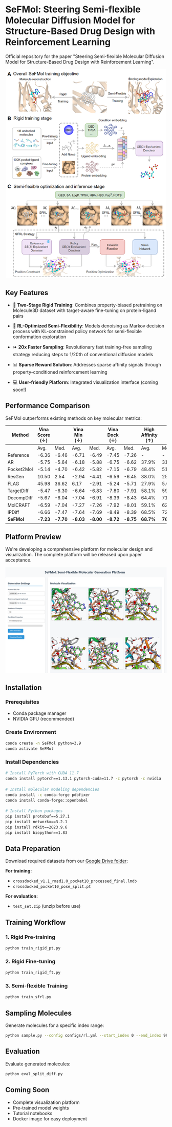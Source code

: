 # SeFMol: Steering Semi-flexible Molecular Diffusion Model for Structure-Based Drug Design with Reinforcement Learning


Official repository for the paper "Steering Semi-flexible Molecular Diffusion Model for Structure-Based Drug Design with Reinforcement Learning". 

<div style="text-align: center;">
    <img src="figs/SeFMol.png" alt="Platform Visualization" width="500"/>
</div>



## Key Features
- 🧠 **Two-Stage Rigid Training**: Combines property-biased pretraining on Molecule3D dataset with target-aware fine-tuning on protein-ligand pairs

- 🤖 **RL-Optimized Semi-Flexibility**: Models denoising as Markov decision process with KL-constrained policy network for semi-flexible conformation exploration

- ⏩ **20x Faster Sampling**: Revolutionary fast training-free sampling strategy reducing steps to 1/20th of conventional diffusion models

- 📊 **Sparse Reward Solution**: Addresses sparse affinity signals through property-conditioned reinforcement learning

- 💻 **User-friendly Platform**: Integrated visualization interface (coming soon!)


## Performance Comparison
SeFMol outperforms existing methods on key molecular metrics:

| Method       | Vina Score (↓) |       | Vina Min (↓) |       | Vina Dock (↓) |       | High Affinity (↑) |       | QED (↑) |       | SA (↑) |       | Lipinski (↑) | Diversity (↑) |
|--------------|----------------|-------|--------------|-------|---------------|-------|-------------------|-------|---------|-------|--------|-------|--------------|---------------|
|              | Avg.           | Med.  | Avg.         | Med.  | Avg.          | Med.  | Avg.              | Med.  | Avg.    | Med.  | Avg.   | Med.  | Avg.         |               |
| Reference    | -6.36          | -6.46 | -6.71        | -6.49 | -7.45         | -7.26 | -                 | -     | 0.48    | 0.47  | 0.73   | 0.74  | 4.27         | -             |
| AR           | -5.75          | -5.64 | -6.18        | -5.88 | -6.75         | -6.62 | 37.9%             | 31.0% | 0.51    | 0.50  | 0.63   | 0.63  | 4.75         | 0.690         |
| Pocket2Mol   | -5.14          | -4.70 | -6.42        | -5.82 | -7.15         | -6.79 | 48.4%             | 51.0% | 0.56    | 0.57  | 0.74   | 0.75  | 4.88         | 0.685         |
| ResGen       | 10.50          | 2.54  | -2.94        | -4.41 | -6.59         | -6.45 | 38.0%             | 25.0% | 0.58    | 0.59  | **0.78** | **0.79** | 4.90         | 0.742         |
| FLAG         | 45.98          | 36.62 | 6.17         | -2.91 | -5.24         | -5.71 | 27.9%             | 5.0%  | 0.61    | 0.62  | 0.63   | 0.62  | **4.98**     | **0.766**     |
| TargetDiff   | -5.47          | -6.30 | -6.64        | -6.83 | -7.80         | -7.91 | 58.1%             | 59.1% | 0.48    | 0.48  | 0.58   | 0.58  | 4.51         | 0.708         |
| DecompDiff   | -5.67          | -6.04 | -7.04        | -6.91 | -8.39         | -8.43 | 64.4%             | 71.0% | 0.45    | 0.43  | 0.61   | 0.60  | 4.31         | 0.660         |
| MolCRAFT     | -6.59          | -7.04 | -7.27        | -7.26 | -7.92         | -8.01 | 59.1%             | 62.6% | 0.50    | 0.51  | 0.69   | 0.68  | 4.46         | 0.718         |
| IPDiff       | -6.66          | -7.47 | -7.64        | -7.69 | -8.49         | -8.39 | 68.5%             | 72.2% | 0.50    | 0.51  | 0.56   | 0.56  | 4.40         | 0.728         |
| **SeFMol**   | **-7.23**      | **-7.70** | **-8.03**    | **-8.00** | **-8.72**     | **-8.75** | **68.7%**         | **76.3%** | **0.63** | **0.64** | 0.60   | 0.60   | 4.90         | 0.686         |

## Platform Preview
We're developing a comprehensive platform for molecular design and visualization. The complete platform will be released upon paper acceptance.

<p align="center">
  <img width="700" src="figs/platform.png" alt="SeFMol Platform Preview"/> 
</p>

## Installation

### Prerequisites
- Conda package manager
- NVIDIA GPU (recommended)

### Create Environment
```bash
conda create -n SeFMol python=3.9
conda activate SeFMol
```

### Install Dependencies
```bash
# Install PyTorch with CUDA 11.7
conda install pytorch==1.13.1 pytorch-cuda=11.7 -c pytorch -c nvidia

# Install molecular modeling dependencies
conda install -c conda-forge pdbfixer
conda install conda-forge::openbabel

# Install Python packages
pip install protobuf==5.27.1
pip install networkx==3.2.1
pip install rdkit==2023.9.6
pip install biopython==1.83
```

## Data Preparation
Download required datasets from our [Google Drive folder](https://drive.google.com/drive/folders/1j21cc7-97TedKh_El5E34yI8o5ckI7eK?usp=share_link):

**For training:**
- `crossdocked_v1.1_rmsd1.0_pocket10_processed_final.lmdb`
- `crossdocked_pocket10_pose_split.pt`

**For evaluation:**
- `test_set.zip` (unzip before use)

## Training Workflow

### 1. Rigid Pre-training
```bash
python train_rigid_pt.py
```

### 2. Rigid Fine-tuning
```bash
python train_rigid_ft.py
```

### 3. Semi-flexible Training
```bash
python train_sfrl.py
```

## Sampling Molecules
Generate molecules for a specific index range:
```bash
python sample.py --config configs/rl.yml --start_index 0 --end_index 99
```

## Evaluation
Evaluate generated molecules:
```bash
python eval_split_diff.py
```

## Coming Soon
- Complete visualization platform
- Pre-trained model weights
- Tutorial notebooks
- Docker image for easy deployment
